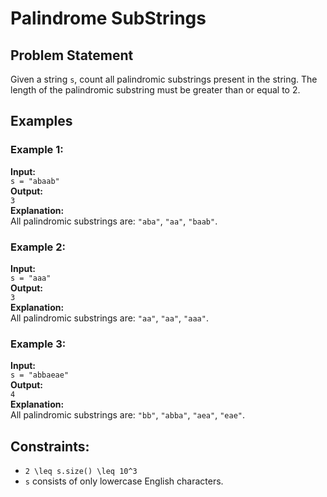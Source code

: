 # Palindrome SubStrings


## Problem Statement
Given a string `s`, count all palindromic substrings present in the string. The length of the palindromic substring must be greater than or equal to 2.

## Examples

### Example 1:
**Input:**  
`s = "abaab"`  
**Output:**  
`3`  
**Explanation:**  
All palindromic substrings are: `"aba"`, `"aa"`, `"baab"`.

### Example 2:
**Input:**  
`s = "aaa"`  
**Output:**  
`3`  
**Explanation:**  
All palindromic substrings are: `"aa"`, `"aa"`, `"aaa"`.

### Example 3:
**Input:**  
`s = "abbaeae"`  
**Output:**  
`4`  
**Explanation:**  
All palindromic substrings are: `"bb"`, `"abba"`, `"aea"`, `"eae"`.

## Constraints:
- `2 \leq s.size() \leq 10^3`
- `s` consists of only lowercase English characters.

